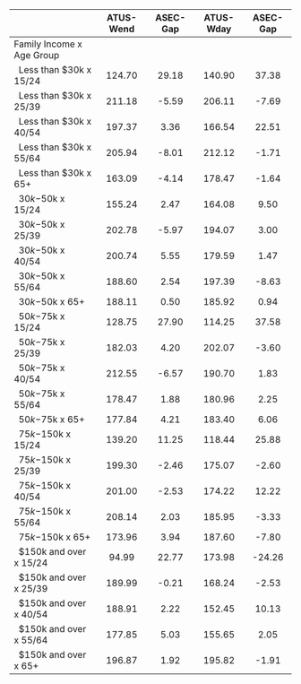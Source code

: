 
|                      |    ATUS-Wend |     ASEC-Gap |    ATUS-Wday |     ASEC-Gap |
| -------------------- | :----------: | :----------: | :----------: | :----------: |
| Family Income x Age Group |              |              |              |              |
| &nbsp;&nbsp;Less than $30k x 15/24 |       124.70 |        29.18 |       140.90 |        37.38 |
| &nbsp;&nbsp;Less than $30k x 25/39 |       211.18 |        -5.59 |       206.11 |        -7.69 |
| &nbsp;&nbsp;Less than $30k x 40/54 |       197.37 |         3.36 |       166.54 |        22.51 |
| &nbsp;&nbsp;Less than $30k x 55/64 |       205.94 |        -8.01 |       212.12 |        -1.71 |
| &nbsp;&nbsp;Less than $30k x 65+ |       163.09 |        -4.14 |       178.47 |        -1.64 |
| &nbsp;&nbsp;$30k-$50k x 15/24 |       155.24 |         2.47 |       164.08 |         9.50 |
| &nbsp;&nbsp;$30k-$50k x 25/39 |       202.78 |        -5.97 |       194.07 |         3.00 |
| &nbsp;&nbsp;$30k-$50k x 40/54 |       200.74 |         5.55 |       179.59 |         1.47 |
| &nbsp;&nbsp;$30k-$50k x 55/64 |       188.60 |         2.54 |       197.39 |        -8.63 |
| &nbsp;&nbsp;$30k-$50k x 65+ |       188.11 |         0.50 |       185.92 |         0.94 |
| &nbsp;&nbsp;$50k-$75k x 15/24 |       128.75 |        27.90 |       114.25 |        37.58 |
| &nbsp;&nbsp;$50k-$75k x 25/39 |       182.03 |         4.20 |       202.07 |        -3.60 |
| &nbsp;&nbsp;$50k-$75k x 40/54 |       212.55 |        -6.57 |       190.70 |         1.83 |
| &nbsp;&nbsp;$50k-$75k x 55/64 |       178.47 |         1.88 |       180.96 |         2.25 |
| &nbsp;&nbsp;$50k-$75k x 65+ |       177.84 |         4.21 |       183.40 |         6.06 |
| &nbsp;&nbsp;$75k-$150k x 15/24 |       139.20 |        11.25 |       118.44 |        25.88 |
| &nbsp;&nbsp;$75k-$150k x 25/39 |       199.30 |        -2.46 |       175.07 |        -2.60 |
| &nbsp;&nbsp;$75k-$150k x 40/54 |       201.00 |        -2.53 |       174.22 |        12.22 |
| &nbsp;&nbsp;$75k-$150k x 55/64 |       208.14 |         2.03 |       185.95 |        -3.33 |
| &nbsp;&nbsp;$75k-$150k x 65+ |       173.96 |         3.94 |       187.60 |        -7.80 |
| &nbsp;&nbsp;$150k and over x 15/24 |        94.99 |        22.77 |       173.98 |       -24.26 |
| &nbsp;&nbsp;$150k and over x 25/39 |       189.99 |        -0.21 |       168.24 |        -2.53 |
| &nbsp;&nbsp;$150k and over x 40/54 |       188.91 |         2.22 |       152.45 |        10.13 |
| &nbsp;&nbsp;$150k and over x 55/64 |       177.85 |         5.03 |       155.65 |         2.05 |
| &nbsp;&nbsp;$150k and over x 65+ |       196.87 |         1.92 |       195.82 |        -1.91 |

